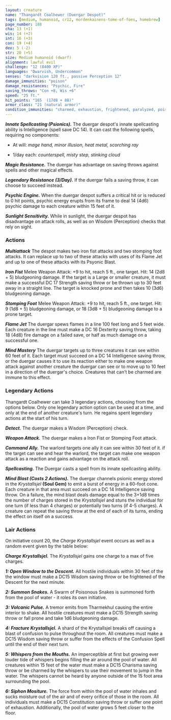 ```yaml
---
layout: creature
name: "Thangardt Coalhewer (Duergar Despot)"
tags: [medium, humanoid, cr12, mordenkainens-tome-of-foes, homebrew]
page_number: 188
cha: 13 (+1)
wis: 14 (+2)
int: 16 (+3)
con: 19 (+4)
dex: 5 (-2)
str: 20 (+5)
size: Medium humanoid (dwarf)
alignment: lawful evil
challenge: "12 (8400 XP)"
languages: "Dwarvish, Undercommon"
senses: "darkvision 120 ft., passive Perception 12"
damage_immunities: "poison"
damage_resistances: "Psychic, Fire"
saving_throws: "Con +8, Wis +6"
speed: "25 ft."
hit_points: "165  (17d8 + 88)"
armor_class: "21 (natural armor)"
condition_immunities: "charmed, exhaustion, frightened, paralyzed, poisoned"
---
```


***Innate Spellcasting (Psionics).*** The duergar despot's innate spellcasting ability is Intelligence (spell save DC 14). It can cast the following spells, requiring no components:

* At will: <i>mage hand, minor illusion, heat metal, scorching ray</i>

* 1/day each: <i>counterspell, misty step, stinking cloud</i>

***Magic Resistance.*** The duergar has advantage on saving throws against spells and other magical effects.

***Legendary Resistance (3/Day).*** If the duergar fails a saving throw, it can choose to succeed instead.

***Psychic Engine.*** When the duergar despot suffers a critical hit or is reduced to 0 hit points, psychic energy erupts from its frame to deal 14 (4d6) psychic damage to each creature within 15 feet of it.

***Sunlight Sensitivity.*** While in sunlight, the duergar despot has disadvantage on attack rolls, as well as on Wisdom (Perception) checks that rely on sight.

### Actions

***Multiattack*** The despot makes two iron fist attacks and two stomping foot attacks. It can replace up to two of these attacks with uses of its Flame Jet and up to one of these attacks with its Psyonic Blast.

***Iron Fist*** Melee Weapon Attack: +9 to hit, reach 5 ft., one target. Hit: 14 (2d8 + 5) bludgeoning damage. If the target is a Large or smaller creature, it must make a successful DC 17 Strength saving throw or be thrown up to 30 feet away in a straight line. The target is knocked prone and then takes 10 (3d6) bludgeoning damage.

***Stomping Foot*** Melee Weapon Attack: +9 to hit, reach 5 ft., one target. Hit: 9 (1d8 + 5) bludgeoning damage, or 18 (3d8 + 5) bludgeoning damage to a prone target.

***Flame Jet*** The duergar spews flames in a line 100 feet long and 5 feet wide. Each creature in the line must make a DC 16 Dexterity saving throw, taking 18 (4d8) fire damage on a failed save, or half as much damage on a successful one.

***Mind Mastery*** The duergar targets up to three creatures it can see within 60 feet of it. Each target must succeed on a DC 14 Intelligence saving throw, or the duergar causes it to use its reaction either to make one weapon attack against another creature the duergar can see or to move up to 10 feet in a direction of the duergar's choice. Creatures that can't be charmed are immune to this effect.

### Legendary Actions

Thangardt Coalhewer can take 3 legendary actions, choosing from the options below. Only one legendary action option can be used at a time, and only at the end of another creature's turn. He regains spent legendary actions at the start of his turn.

***Detect.*** The duergar makes a Wisdom (Perception) check.

***Weapon Attack.*** The duergar makes a Iron Fist or Stomping Foot attack.

***Command Ally.*** The warlord targets one ally it can see within 30 feet of it. if the target can see and hear the warlord, the target can make one weapon attack as a reaction and gains advantage on the attack roll.

***Spellcasting.*** The Duergar casts a spell from its innate spellcasting ability.

***Mind Blast (Costs 2 Actions).*** The duergar channels psionic energy stored in the *Krystallsjel* **(Soul Gem)** to emit a burst of energy in a 60-foot cone. Each creature in that area must succeed on a DC 14 Intelligence saving throw. On a failure, the mind blast deals damage equal to the 3+1d8 times the number of charges stored in the *Krystallsjel* and stuns the individual for one turn (if less than 4 charges) or potentially two turns (if 4-5 charges). A creature can repeat the saving throw at the end of each of its turns, ending the effect on itself on a success.

### Lair Actions

On initiative count 20, the *Charge Krystallsjel* event occurs as well as a random event given by the table below:

***Charge Krystallsjel.*** The *Krystallsjel* gains one charge to a max of five charges.

***1: Open Window to the Descent.*** All hostile individuals within 30 feet of the the window must make a DC15 Wisdom saving throw or be frightened of the Descent for the next minute. 

***2: Summon Snakes.*** A Swarm of Poisonous Snakes is summoned forth from the pool of water - it roles its own initiative.

***3: Volcanic Pulse.*** A tremor emits from Tharmekhul causing the entire interior to shake. All hostile creatures must make a DC15 Strength saving throw or fall prone and take 1d6 bludgeoning damage.

***4: Fracture Krystallsjel.*** A shard of the Krystallsjel breaks off causing a blast of confusion to pulse throughout the room. All creatures must make a DC15 Wisdom saving throw or suffer from the effects of the Confusion Spell until the end of their next turn.

***5: Whispers from the Mouths.*** An imperceptible at first but growing ever louder tide of whispers begins filling the air around the pool of water. All creatures within 15 feet of the water must make a DC15 Charisma saving throw or be charmed by the whispers to use their movement to jump in the water. The whispers cannot be heard by anyone outside of the 15 foot area surrounding the pool.

***6: Siphon Mositure.*** The force from within the pool of water inhales and sucks moisture out of the air and of every orifice of those in the room. All individuals must make a DC15 Constitution saving throw or suffer one point of exhaustion. Additionally, the pool of water grows 5 feet closer to the floor.
